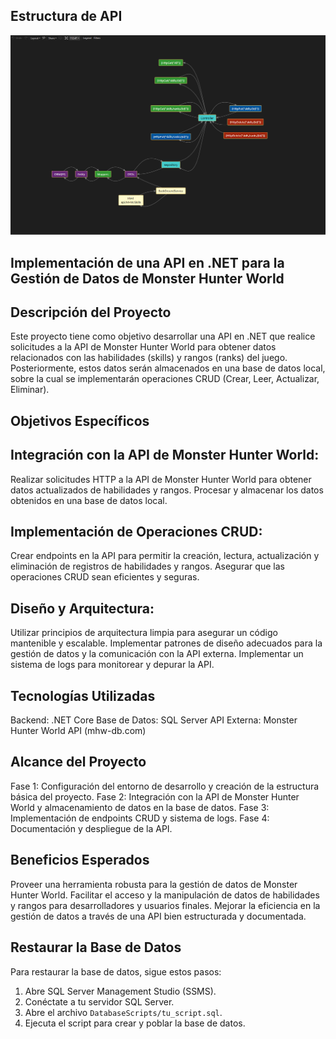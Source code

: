 ## Estructura de API
![](https://github.com/davidprado4021/MonsterDataSync/blob/main/MonsterDataSyncDOC.png)

## Implementación de una API en .NET para la Gestión de Datos de Monster Hunter World
## Descripción del Proyecto
Este proyecto tiene como objetivo desarrollar una API en .NET que realice solicitudes a la API de Monster Hunter World para obtener datos relacionados con las habilidades (skills) y rangos (ranks) del juego. Posteriormente, estos datos serán almacenados en una base de datos local, sobre la cual se implementarán operaciones CRUD (Crear, Leer, Actualizar, Eliminar).

## Objetivos Específicos
## Integración con la API de Monster Hunter World:
Realizar solicitudes HTTP a la API de Monster Hunter World para obtener datos actualizados de habilidades y rangos.
Procesar y almacenar los datos obtenidos en una base de datos local.
## Implementación de Operaciones CRUD:
Crear endpoints en la API para permitir la creación, lectura, actualización y eliminación de registros de habilidades y rangos.
Asegurar que las operaciones CRUD sean eficientes y seguras.
## Diseño y Arquitectura:
Utilizar principios de arquitectura limpia para asegurar un código mantenible y escalable.
Implementar patrones de diseño adecuados para la gestión de datos y la comunicación con la API externa.
Implementar un sistema de logs para monitorear y depurar la API.

## Tecnologías Utilizadas
Backend: .NET Core
Base de Datos: SQL Server
API Externa: Monster Hunter World API (mhw-db.com)

## Alcance del Proyecto
Fase 1: Configuración del entorno de desarrollo y creación de la estructura básica del proyecto.
Fase 2: Integración con la API de Monster Hunter World y almacenamiento de datos en la base de datos.
Fase 3: Implementación de endpoints CRUD y sistema de logs.
Fase 4: Documentación y despliegue de la API.

## Beneficios Esperados
Proveer una herramienta robusta para la gestión de datos de Monster Hunter World.
Facilitar el acceso y la manipulación de datos de habilidades y rangos para desarrolladores y usuarios finales.
Mejorar la eficiencia en la gestión de datos a través de una API bien estructurada y documentada.

## Restaurar la Base de Datos
Para restaurar la base de datos, sigue estos pasos:

1. Abre SQL Server Management Studio (SSMS).
2. Conéctate a tu servidor SQL Server.
3. Abre el archivo `DatabaseScripts/tu_script.sql`.
4. Ejecuta el script para crear y poblar la base de datos.
